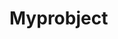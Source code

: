 # Myprobject
<!Doctype html>
<html>
  <head>
    <title></title>
  </head>
  <body>
    
  </body>
</html>

